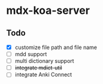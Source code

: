 # mdx-koa-server

## Todo

- [x] customize file path and file name
- [ ] mdd support
- [ ] multi dictionary support
- [ ] ~~integrate mdict-util~~
- [ ] integrate Anki Connect
